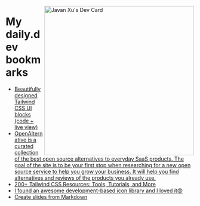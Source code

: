 
<a href="https://app.daily.dev/JavanXU"><img align="right" src="https://api.daily.dev/devcards/e45a150971844cd6959a94bb94e861ea.png?r=quw" width="400" alt="Javan Xu's Dev Card"/></a>

# My daily.dev bookmarks
<!-- daily.dev BOOKMARKS:START -->
- [Beautifully designed Tailwind CSS UI blocks &lpar;code + live view&rpar;](https://app.daily.dev/posts/HldJzsChv?utm_source=rss&utm_medium=bookmarks&utm_campaign=6ueXw3FRNQzpNtewCDbI6)
- [OpenAlternative is a curated collection of the best open source alternatives to everyday SaaS products. The goal of the site is to be your first stop when researching for a new open source service to help you grow your business. It will help you find alternatives and reviews of the products you already use.](https://app.daily.dev/posts/Owxra1A9e?utm_source=rss&utm_medium=bookmarks&utm_campaign=6ueXw3FRNQzpNtewCDbI6)
- [200+ Tailwind CSS Resources: Tools, Tutorials, and More](https://app.daily.dev/posts/yOQCyRmJT?utm_source=rss&utm_medium=bookmarks&utm_campaign=6ueXw3FRNQzpNtewCDbI6)
- [I found an awesome development-based icon library and I loved it😍](https://app.daily.dev/posts/leFIw506f?utm_source=rss&utm_medium=bookmarks&utm_campaign=6ueXw3FRNQzpNtewCDbI6)
- [Create slides from Markdown](https://app.daily.dev/posts/g3nIzsJdf?utm_source=rss&utm_medium=bookmarks&utm_campaign=6ueXw3FRNQzpNtewCDbI6)
<!-- daily.dev BOOKMARKS:END -->
